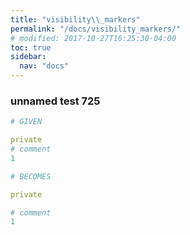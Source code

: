 ```yaml
---
title: "visibility\\_markers"
permalink: "/docs/visibility_markers/"
# modified: 2017-10-27T16:25:30-04:00
toc: true
sidebar:
  nav: "docs"
---
```

### unnamed test 725
```ruby
# GIVEN

private
# comment
1

```
```ruby
# BECOMES

private

# comment
1
```
